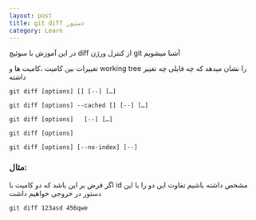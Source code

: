 ```yaml
---
layout: post
title: git diff دستور
category: Learn
---
```


در این آموزش با سوئیچ diff از کنترل ورژن git آشنا میشویم


تغییرات بین کامیت ،کامیت ها و working tree را نشان میدهد
که چه فایلی چه تغییر داشته 


`git diff [options] [] [--] […​]`

`git diff [options] --cached [] [--] […​]`

`git diff [options]   [--] […​]`

`git diff [options]`
  
`git diff [options] [--no-index] [--]`  


### مثال:

اگر فرض بر این باشد که دو کامیت با id مشخص داشته باشیم تفاوت این دو را با این دستور در خروجی خواهیم داشت

`git diff 123asd 456qwe`